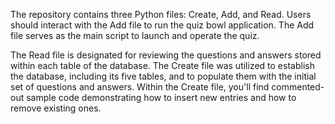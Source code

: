 The repository contains three Python files: Create, Add, and Read. Users should interact with the Add file to run the quiz bowl application. The Add file serves as the main script to launch and operate the quiz.

The Read file is designated for reviewing the questions and answers stored within each table of the database. The Create file was utilized to establish the database, including its five tables, and to populate them with the initial set of questions and answers. Within the Create file, you'll find commented-out sample code demonstrating how to insert new entries and how to remove existing ones.
